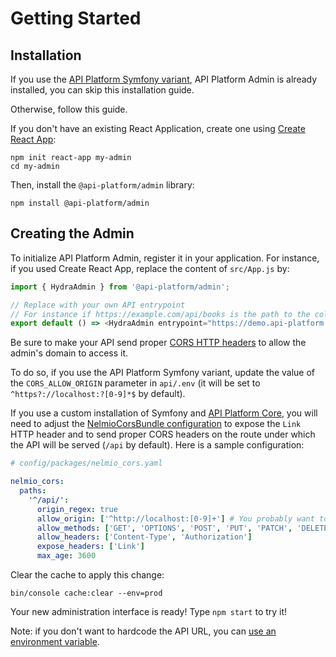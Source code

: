 # Getting Started

## Installation

If you use the [API Platform Symfony variant](../symfony/), API Platform Admin is already installed, you can skip this installation guide.

Otherwise, follow this guide.

If you don't have an existing React Application, create one using [Create React App](https://create-react-app.dev/):

```console
npm init react-app my-admin
cd my-admin
```

Then, install the `@api-platform/admin` library:

```console
npm install @api-platform/admin
```

## Creating the Admin

To initialize API Platform Admin, register it in your application.
For instance, if you used Create React App, replace the content of `src/App.js` by:

```javascript
import { HydraAdmin } from '@api-platform/admin';

// Replace with your own API entrypoint
// For instance if https://example.com/api/books is the path to the collection of book resources, then the entrypoint is https://example.com/api
export default () => <HydraAdmin entrypoint="https://demo.api-platform.com" />;
```

Be sure to make your API send proper [CORS HTTP headers](https://developer.mozilla.org/en-US/docs/Web/HTTP/CORS) to allow
the admin's domain to access it.

To do so, if you use the API Platform Symfony variant, update the value of the `CORS_ALLOW_ORIGIN` parameter in `api/.env` (it will be set to `^https?://localhost:?[0-9]*$`
by default).

If you use a custom installation of Symfony and [API Platform Core](../core/), you will need to adjust the [NelmioCorsBundle configuration](https://github.com/nelmio/NelmioCorsBundle#configuration) to expose the `Link` HTTP header and to send proper CORS headers on the route under which the API will be served (`/api` by default).
Here is a sample configuration:

```yaml
# config/packages/nelmio_cors.yaml

nelmio_cors:
  paths:
    '^/api/':
      origin_regex: true
      allow_origin: ['^http://localhost:[0-9]+'] # You probably want to change this regex to match your real domain
      allow_methods: ['GET', 'OPTIONS', 'POST', 'PUT', 'PATCH', 'DELETE']
      allow_headers: ['Content-Type', 'Authorization']
      expose_headers: ['Link']
      max_age: 3600
```

Clear the cache to apply this change:

```console
bin/console cache:clear --env=prod
```

Your new administration interface is ready! Type `npm start` to try it!

Note: if you don't want to hardcode the API URL, you can [use an environment variable](https://create-react-app.dev/docs/adding-custom-environment-variables).
